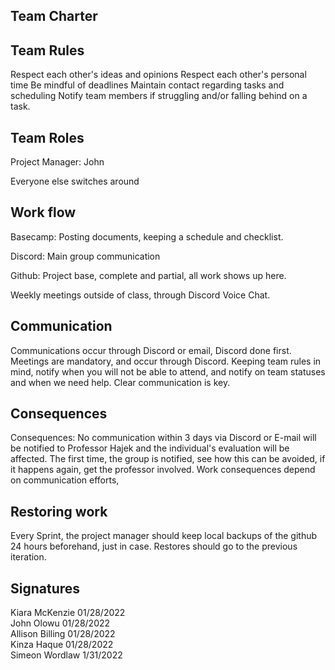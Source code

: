 ## Team Charter

## Team Rules
Respect each other's ideas and opinions 
Respect each other's personal time
Be mindful of deadlines 
Maintain contact regarding tasks and scheduling 
Notify team members if struggling and/or falling behind on a task.

## Team Roles
Project Manager: John

Everyone else switches around
## Work flow
Basecamp: Posting documents, keeping a schedule and checklist.

Discord: Main group communication

Github: Project base, complete and partial, all work shows up here.

Weekly meetings outside of class, through Discord Voice Chat.

## Communication
Communications occur through Discord or email, Discord done first. Meetings are mandatory, and occur through Discord. Keeping team rules in mind, notify when you will not be able to attend, and notify on team statuses and when we need help. Clear communication is key.

## Consequences
Consequences: No communication within 3 days via Discord or E-mail will be notified to Professor Hajek and the individual's evaluation will be affected. The first time, the group is notified, see how this can be avoided, if it happens again, get the professor involved. Work consequences depend on communication efforts,

## Restoring work
Every Sprint, the project manager should keep local backups of the github 24 hours beforehand, just in case. Restores should go to the previous iteration.

## Signatures
Kiara McKenzie 01/28/2022  
John Olowu 01/28/2022  
Allison Billing 01/28/2022  
Kinza Haque 01/28/2022  
Simeon Wordlaw 1/31/2022
